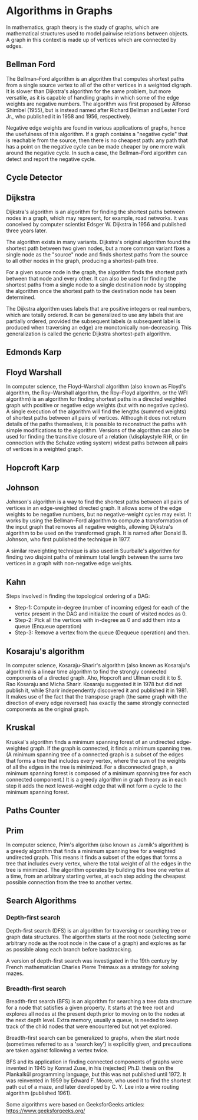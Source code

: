 # Algorithms in Graphs

In mathematics, graph theory is the study of graphs, which are mathematical structures used to model pairwise relations between objects. A graph in this context is made up of vertices which are connected by edges.


## Bellman Ford
The Bellman–Ford algorithm is an algorithm that computes shortest paths from a single source vertex to all of the other vertices in a weighted digraph. It is slower than Dijkstra's algorithm for the same problem, but more versatile, as it is capable of handling graphs in which some of the edge weights are negative numbers. The algorithm was first proposed by Alfonso Shimbel (1955), but is instead named after Richard Bellman and Lester Ford Jr., who published it in 1958 and 1956, respectively.

Negative edge weights are found in various applications of graphs, hence the usefulness of this algorithm. If a graph contains a "negative cycle" that is reachable from the source, then there is no cheapest path: any path that has a point on the negative cycle can be made cheaper by one more walk around the negative cycle. In such a case, the Bellman–Ford algorithm can detect and report the negative cycle.


## Cycle Detector


## Dijkstra
Dijkstra's algorithm is an algorithm for finding the shortest paths between nodes in a graph, which may represent, for example, road networks. It was conceived by computer scientist Edsger W. Dijkstra in 1956 and published three years later.

The algorithm exists in many variants. Dijkstra's original algorithm found the shortest path between two given nodes, but a more common variant fixes a single node as the "source" node and finds shortest paths from the source to all other nodes in the graph, producing a shortest-path tree.

For a given source node in the graph, the algorithm finds the shortest path between that node and every other. It can also be used for finding the shortest paths from a single node to a single destination node by stopping the algorithm once the shortest path to the destination node has been determined.

The Dijkstra algorithm uses labels that are positive integers or real numbers, which are totally ordered. It can be generalized to use any labels that are partially ordered, provided the subsequent labels (a subsequent label is produced when traversing an edge) are monotonically non-decreasing. This generalization is called the generic Dijkstra shortest-path algorithm.


## Edmonds Karp


## Floyd Warshall
In computer science, the Floyd–Warshall algorithm (also known as Floyd's algorithm, the Roy–Warshall algorithm, the Roy–Floyd algorithm, or the WFI algorithm) is an algorithm for finding shortest paths in a directed weighted graph with positive or negative edge weights (but with no negative cycles). A single execution of the algorithm will find the lengths (summed weights) of shortest paths between all pairs of vertices. Although it does not return details of the paths themselves, it is possible to reconstruct the paths with simple modifications to the algorithm. Versions of the algorithm can also be used for finding the transitive closure of a relation {\displaystyle R}R, or (in connection with the Schulze voting system) widest paths between all pairs of vertices in a weighted graph.


## Hopcroft Karp


## Johnson
Johnson's algorithm is a way to find the shortest paths between all pairs of vertices in an edge-weighted directed graph. It allows some of the edge weights to be negative numbers, but no negative-weight cycles may exist. It works by using the Bellman–Ford algorithm to compute a transformation of the input graph that removes all negative weights, allowing Dijkstra's algorithm to be used on the transformed graph. It is named after Donald B. Johnson, who first published the technique in 1977.

A similar reweighting technique is also used in Suurballe's algorithm for finding two disjoint paths of minimum total length between the same two vertices in a graph with non-negative edge weights.


## Kahn
Steps involved in finding the topological ordering of a DAG: 
- Step-1: Compute in-degree (number of incoming edges) for each of the vertex present in the DAG and initialize the count of visited nodes as 0.
- Step-2: Pick all the vertices with in-degree as 0 and add them into a queue (Enqueue operation)
- Step-3: Remove a vertex from the queue (Dequeue operation) and then. 


## Kosaraju's algorithm
In computer science, Kosaraju-Sharir's algorithm (also known as Kosaraju's algorithm) is a linear time algorithm to find the strongly connected components of a directed graph. Aho, Hopcroft and Ullman credit it to S. Rao Kosaraju and Micha Sharir. Kosaraju suggested it in 1978 but did not publish it, while Sharir independently discovered it and published it in 1981. It makes use of the fact that the transpose graph (the same graph with the direction of every edge reversed) has exactly the same strongly connected components as the original graph.


## Kruskal
Kruskal's algorithm finds a minimum spanning forest of an undirected edge-weighted graph. If the graph is connected, it finds a minimum spanning tree. (A minimum spanning tree of a connected graph is a subset of the edges that forms a tree that includes every vertex, where the sum of the weights of all the edges in the tree is minimized. For a disconnected graph, a minimum spanning forest is composed of a minimum spanning tree for each connected component.) It is a greedy algorithm in graph theory as in each step it adds the next lowest-weight edge that will not form a cycle to the minimum spanning forest.


## Paths Counter


## Prim
In computer science, Prim's algorithm (also known as Jarník's algorithm) is a greedy algorithm that finds a minimum spanning tree for a weighted undirected graph. This means it finds a subset of the edges that forms a tree that includes every vertex, where the total weight of all the edges in the tree is minimized. The algorithm operates by building this tree one vertex at a time, from an arbitrary starting vertex, at each step adding the cheapest possible connection from the tree to another vertex.


## Search Algorithms
### Depth-first search
Depth-first search (DFS) is an algorithm for traversing or searching tree or graph data structures. The algorithm starts at the root node (selecting some arbitrary node as the root node in the case of a graph) and explores as far as possible along each branch before backtracking.

A version of depth-first search was investigated in the 19th century by French mathematician Charles Pierre Trémaux as a strategy for solving mazes.

### Breadth-first search
Breadth-first search (BFS) is an algorithm for searching a tree data structure for a node that satisfies a given property. It starts at the tree root and explores all nodes at the present depth prior to moving on to the nodes at the next depth level. Extra memory, usually a queue, is needed to keep track of the child nodes that were encountered but not yet explored.

Breadth-first search can be generalized to graphs, when the start node (sometimes referred to as a 'search key') is explicitly given, and precautions are taken against following a vertex twice.

BFS and its application in finding connected components of graphs were invented in 1945 by Konrad Zuse, in his (rejected) Ph.D. thesis on the Plankalkül programming language, but this was not published until 1972. It was reinvented in 1959 by Edward F. Moore, who used it to find the shortest path out of a maze, and later developed by C. Y. Lee into a wire routing algorithm (published 1961).


Some algorithms were based on GeeksforGeeks articles: https://www.geeksforgeeks.org/
